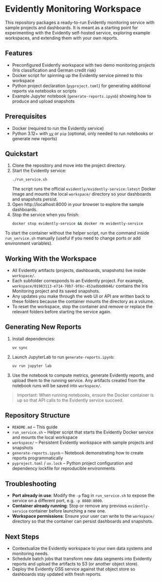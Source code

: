 # Evidently Monitoring Workspace

This repository packages a ready-to-run Evidently monitoring service with sample projects and dashboards. It is meant as a starting point for experimenting with the Evidently self-hosted service, exploring example workspaces, and extending them with your own reports.

## Features
- Preconfigured Evidently workspace with two demo monitoring projects (Iris classification and German credit risk)
- Docker script for spinning up the Evidently service pinned to this workspace
- Python project declaration (`pyproject.toml`) for generating additional reports via notebooks or scripts
- Example Jupyter notebook (`generate-reports.ipynb`) showing how to produce and upload snapshots

## Prerequisites
- Docker (required to run the Evidently service)
- Python 3.12+ with [`uv`](https://docs.astral.sh/uv/) or `pip` (optional, only needed to run notebooks or generate new reports)

## Quickstart
1. Clone the repository and move into the project directory.
2. Start the Evidently service:
   ```bash
   ./run_service.sh
   ```
   The script runs the official `evidently/evidently-service:latest` Docker image and mounts the local `workspace/` directory so your dashboards and snapshots persist.
3. Open http://localhost:8000 in your browser to explore the sample dashboards.
4. Stop the service when you finish:
   ```bash
   docker stop evidently-service && docker rm evidently-service
   ```

To start the container without the helper script, run the command inside `run_service.sh` manually (useful if you need to change ports or add environment variables).

## Working With the Workspace
- All Evidently artifacts (projects, dashboards, snapshots) live inside `workspace/`.
- Each subfolder corresponds to an Evidently project. For example, `workspace/01983113-e714-70b7-9f6c-453adbbd6046/` contains the Iris Monitoring project and its saved snapshots.
- Any updates you make through the web UI or API are written back to these folders because the container mounts the directory as a volume.
- To reset the workspace, stop the container and remove or replace the relevant folders before starting the service again.

## Generating New Reports
1. Install dependencies:
   ```bash
   uv sync
   ```
2. Launch JupyterLab to run `generate-reports.ipynb`:
   ```bash
   uv run jupyter lab
   ```
3. Use the notebook to compute metrics, generate Evidently reports, and upload them to the running service. Any artifacts created from the notebook runs will be saved into `workspace/`.

> Important: When running notebooks, ensure the Docker container is up so that API calls to the Evidently service succeed.

## Repository Structure
- `README.md` – This guide
- `run_service.sh` – Helper script that starts the Evidently Docker service and mounts the local workspace
- `workspace/` – Persistent Evidently workspace with sample projects and snapshots
- `generate-reports.ipynb` – Notebook demonstrating how to create reports programmatically
- `pyproject.toml` / `uv.lock` – Python project configuration and dependency lockfile for reproducible environments

## Troubleshooting
- **Port already in use**: Modify the `-p` flag in `run_service.sh` to expose the service on a different port, e.g. `-p 8080:8000`.
- **Container already running**: Stop or remove any previous `evidently-service` container before launching a new one.
- **Workspace permissions**: Ensure your user can write to the `workspace/` directory so that the container can persist dashboards and snapshots.

## Next Steps
- Contextualize the Evidently workspace to your own data systems and monitoring needs.
- Schedule batch jobs that transform new data segments into Evidently reports and upload the artifacts to S3 (or another object store).
- Deploy the Evidently OSS service against that object store so dashboards stay updated with fresh reports.
